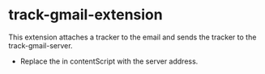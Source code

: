 # track-gmail-extension
This extension attaches a tracker to the email and sends the tracker to the track-gmail-server.


* Replace the <URL> in contentScript with the server address.

